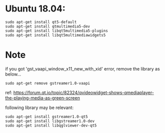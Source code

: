 Ubuntu 18.04:
===

```
sudo apt-get install qt5-default
sudo apt-get install qtmultimedia5-dev
sudo apt-get install libqt5multimedia5-plugins
sudo apt-get install libqt5multimediawidgets5
```

Note
===
if you got 'gst_vaapi_window_x11_new_with_xid' error,
remove the library as below...

```
sudo apt-get remove gstreamer1.0-vaapi 
```

ref: https://forum.qt.io/topic/82324/qvideowidget-shows-qmediaplayer-the-playing-media-as-green-screen


following library may be relevant:
```
sudo apt-get install gstreamer1.0-qt5 
sudo apt-get install libgstreamer1.0-dev 
sudo apt-get install libqglviewer-dev-qt5
```
